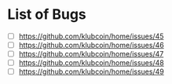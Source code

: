 # List of Bugs
* [ ] https://github.com/klubcoin/home/issues/45
* [ ] https://github.com/klubcoin/home/issues/46
* [ ] https://github.com/klubcoin/home/issues/47
* [ ] https://github.com/klubcoin/home/issues/48
* [ ] https://github.com/klubcoin/home/issues/49
